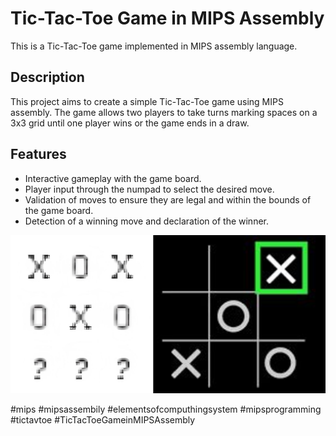 # Tic-Tac-Toe Game in MIPS Assembly

This is a Tic-Tac-Toe game implemented in MIPS assembly language.

## Description

This project aims to create a simple Tic-Tac-Toe game using MIPS assembly. The game allows two players to take turns marking spaces on a 3x3 grid until one player wins or the game ends in a draw.

## Features

- Interactive gameplay with the game board.
- Player input through the numpad to select the desired move.
- Validation of moves to ensure they are legal and within the bounds of the game board.
- Detection of a winning move and declaration of the winner.

![Image](/Image.jpg)

#mips #mipsassembily #elementsofcomputhingsystem #mipsprogramming #tictavtoe #TicTacToeGameinMIPSAssembly
